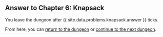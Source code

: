 ## Answer to Chapter 6: Knapsack

You leave the dungeon after {{ site.data.problems.knapsack.answer }} ticks.

From here, you can [return to the dungeon](../../../chapters/06/knapsack.md) or [continue to the next dungeon](../../../chapters/07/rose-of-eight-winds.md).
